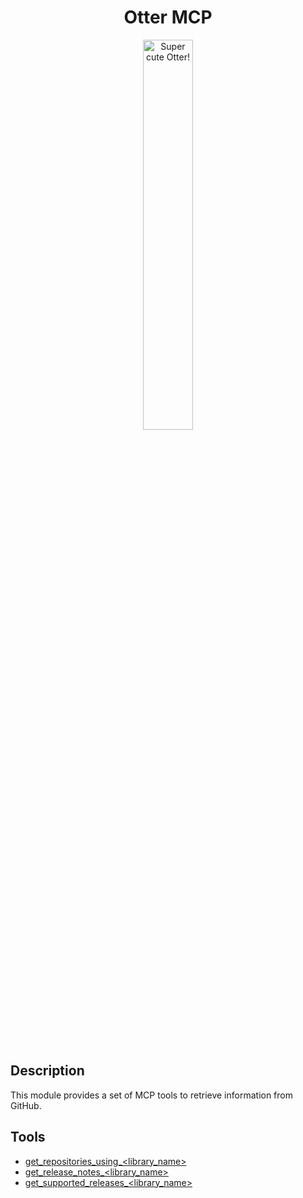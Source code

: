 <h1 align="center">Otter MCP</h1>
<p align="center">
  <img src="https://raw.githubusercontent.com/AmadeusITGroup/otter/main/assets/logo/otter.png" alt="Super cute Otter!" width="40%"/>
</p>

<br />
<br />

## Description

This module provides a set of MCP tools to retrieve information from GitHub.

## Tools

- [get_repositories_using_<library_name>](./src/find-repositories-using-library/README.md)
- [get_release_notes_<library_name>](./src/release-notes/README.md)
- [get_supported_releases_<library_name>](./src/supported-releases/README.md)
